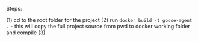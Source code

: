 Steps:

(1) cd to the root folder for the project
(2) run `docker build -t goose-agent .`  - this will copy the full project source from pwd to docker working folder and compile
(3) 
